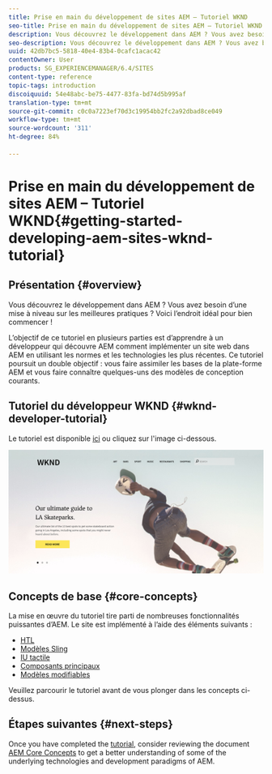 ```yaml
---
title: Prise en main du développement de sites AEM – Tutoriel WKND
seo-title: Prise en main du développement de sites AEM – Tutoriel WKND
description: Vous découvrez le développement dans AEM ? Vous avez besoin d’une mise à niveau sur les meilleures pratiques ? Voici l’endroit idéal pour bien commencer ! L’objectif de ce tutoriel en plusieurs parties est d’apprendre à un développeur qui découvre AEM comment implémenter un site web dans AEM en utilisant les normes et les technologies les plus récentes.
seo-description: Vous découvrez le développement dans AEM ? Vous avez besoin d’une mise à niveau sur les meilleures pratiques ? Voici l’endroit idéal pour bien commencer ! L’objectif de ce tutoriel en plusieurs parties est d’apprendre à un développeur qui découvre AEM comment implémenter un site web dans AEM en utilisant les normes et les technologies les plus récentes.
uuid: 42db7bc5-5818-40e4-83b4-0cafc1acac42
contentOwner: User
products: SG_EXPERIENCEMANAGER/6.4/SITES
content-type: reference
topic-tags: introduction
discoiquuid: 54e48abc-be75-4477-83fa-bd74d5b995af
translation-type: tm+mt
source-git-commit: c0c0a7223ef70d3c19954bb2fc2a92dbad8ce049
workflow-type: tm+mt
source-wordcount: '311'
ht-degree: 84%

---
```



# Prise en main du développement de sites AEM – Tutoriel WKND{#getting-started-developing-aem-sites-wknd-tutorial}

## Présentation {#overview}

Vous découvrez le développement dans AEM ? Vous avez besoin d’une mise à niveau sur les meilleures pratiques ? Voici l’endroit idéal pour bien commencer !

L’objectif de ce tutoriel en plusieurs parties est d’apprendre à un développeur qui découvre AEM comment implémenter un site web dans AEM en utilisant les normes et les technologies les plus récentes. Ce tutoriel poursuit un double objectif : vous faire assimiler les bases de la plate-forme AEM et vous faire connaître quelques-uns des modèles de conception courants.

## Tutoriel du développeur WKND {#wknd-developer-tutorial}

Le tutoriel est disponible [ici](https://docs.adobe.com/content/help/en/experience-manager-learn/getting-started-wknd-tutorial-develop/overview.html) ou cliquez sur l&#39;image ci-dessous.

[![image de clic](assets/screen_shot_2018-11-23at152453.png)](https://docs.adobe.com/content/help/en/experience-manager-learn/getting-started-wknd-tutorial-develop/overview.html)

## Concepts de base {#core-concepts}

La mise en œuvre du tutoriel tire parti de nombreuses fonctionnalités puissantes d’AEM. Le site est implémenté à l’aide des éléments suivants :

* [HTL](https://helpx.adobe.com/fr/experience-manager/htl/user-guide.html)
* [Modèles Sling](https://sling.apache.org/documentation/bundles/models.html)
* [IU tactile](/help/sites-developing/touch-ui-concepts.md)
* [Composants principaux](https://docs.adobe.com/content/help/fr-FR/experience-manager-core-components/using/introduction.html)
* [Modèles modifiables](/help/sites-developing/page-templates-editable.md)

Veuillez parcourir le tutoriel avant de vous plonger dans les concepts ci-dessus.

## Étapes suivantes {#next-steps}

Once you have completed the [tutorial](https://helpx.adobe.com/experience-manager/kt/sites/using/getting-started-wknd-tutorial-develop.html), consider reviewing the document [AEM Core Concepts](/help/sites-developing/the-basics.md) to get a better understanding of some of the underlying technologies and development paradigms of AEM.
